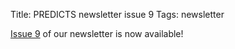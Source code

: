 Title: PREDICTS newsletter issue 9
Tags: newsletter

[Issue 9]({filename}/newsletters/PREDICTSNewsletterWinter2015.pdf)
of our newsletter is now available!
